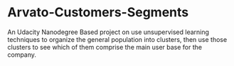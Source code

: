 # Arvato-Customers-Segments
An Udacity Nanodegree Based project on use unsupervised learning techniques to organize the general population into clusters, then use those clusters to see which of them comprise the main user base for the company.
